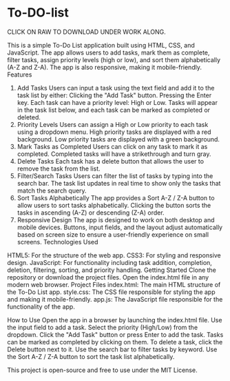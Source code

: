 # To-DO-list
CLICK ON RAW TO DOWNLOAD UNDER WORK ALONG. 


This is a simple To-Do List application built using HTML, CSS, and JavaScript. The app allows users to add tasks, mark them as complete, filter tasks, assign priority levels (high or low), and sort them alphabetically (A-Z and Z-A). The app is also responsive, making it mobile-friendly.
Features
1. Add Tasks
Users can input a task using the text field and add it to the task list by either:
Clicking the "Add Task" button.
Pressing the Enter key.
Each task can have a priority level: High or Low.
Tasks will appear in the task list below, and each task can be marked as completed or deleted.
2. Priority Levels
Users can assign a High or Low priority to each task using a dropdown menu.
High priority tasks are displayed with a red background.
Low priority tasks are displayed with a green background.
3. Mark Tasks as Completed
Users can click on any task to mark it as completed.
Completed tasks will have a strikethrough and turn gray.
4. Delete Tasks
Each task has a delete button that allows the user to remove the task from the list.
5. Filter/Search Tasks
Users can filter the list of tasks by typing into the search bar.
The task list updates in real time to show only the tasks that match the search query.
6. Sort Tasks Alphabetically
The app provides a Sort A-Z / Z-A button to allow users to sort tasks alphabetically.
Clicking the button sorts the tasks in ascending (A-Z) or descending (Z-A) order.
7. Responsive Design
The app is designed to work on both desktop and mobile devices.
Buttons, input fields, and the layout adjust automatically based on screen size to ensure a user-friendly experience on small screens.
Technologies Used

HTML5: For the structure of the web app.
CSS3: For styling and responsive design.
JavaScript: For functionality including task addition, completion, deletion, filtering, sorting, and priority handling.
Getting Started
Clone the repository or download the project files.
Open the index.html file in any modern web browser.
Project Files
index.html: The main HTML structure of the To-Do List app.
style.css: The CSS file responsible for styling the app and making it mobile-friendly.
app.js: The JavaScript file responsible for the functionality of the app.


How to Use
Open the app in a browser by launching the index.html file.
Use the input field to add a task.
Select the priority (High/Low) from the dropdown.
Click the "Add Task" button or press Enter to add the task.
Tasks can be marked as completed by clicking on them.
To delete a task, click the Delete button next to it.
Use the search bar to filter tasks by keyword.
Use the Sort A-Z / Z-A button to sort the task list alphabetically.

This project is open-source and free to use under the MIT License.
